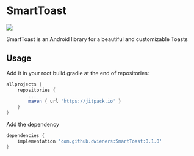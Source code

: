 # SmartToast

[![](https://jitpack.io/v/dwieners/SmartToast.svg)](https://jitpack.io/#dwieners/SmartToast)

SmartToast is an Android library for a beautiful and customizable Toasts

## Usage

Add it in your root build.gradle at the end of repositories:

```gradle
allprojects {
	repositories {
		...
		maven { url 'https://jitpack.io' }
	}
}
```

Add the dependency

```gradle
dependencies {
	implementation 'com.github.dwieners:SmartToast:0.1.0'
}
```

